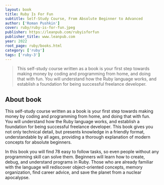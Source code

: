 ```yaml
---
layout: book
title: Ruby Is For Fun 
subtitle: Self-Study Course, From Absolute Beginner to Advanced
author: ['Roman Pushkin']
cover: ruby/ruby-is-for-fun.jpeg
publisher: https://leanpub.com/rubyisforfun 
publisher_title: www.leanpub.com
year: 2022
root_page: ruby/books.html
category: ['ruby']
tags: ['ruby-3']
---
```



>  This self-study course written as a book is your first step towards making money by coding and programming from home, and doing that with fun. You will understand how the Ruby language works, and establish a foundation for being successful freelance developer.

## About book

This self-study course written as a book is your first step towards making money by coding and programming from home, and doing that with fun. You will understand how the Ruby language works, and establish a foundation for being successful freelance developer. This book gives you not only technical detail, but presents knowledge in a friendly format, understandable by all ages, providing a thorough explanation of modern concepts for absolute beginners.

In this book you will find 78 easy to follow tasks, so even people without any programming skill can solve them. Beginners will learn how to create, debug, and understand programs in Ruby. Those who are already familiar with the language will rediscover object-oriented concepts, memory organization, find career advice, and save the planet from a nuclear apocalypse.